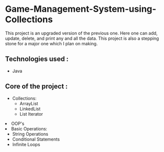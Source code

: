 # Game-Management-System-using-Collections
This project is an upgraded version of the previous one. Here one can add, update, delete, and print any and all the data. This project is also a stepping stone for a major one which I plan on making.

<h2>Technologies used : </h2>

<ul>
  <li>Java</li>
</ul>

<h2>Core of the project : </h2>

<ul>
  <li>Collections:
    <ul>
      <li>ArrayList</li>
      <li>LinkedList</li>
      <li>List Iterator</li>
    </ul>
  </li>
</ul>

<li>OOP's</li>
  
  <li>Basic Operations:
    <ul>
      <li>String Operations</li>
      <li>Conditional Statements</li>
      <li>Infinite Loops</li>
    </ul>
  </li>
</ul>
